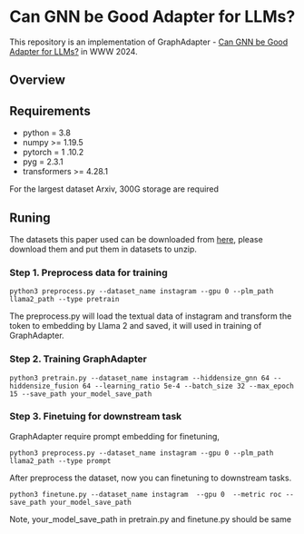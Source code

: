 # Can GNN be Good Adapter for LLMs?
This repository is an implementation of GraphAdapter - [Can GNN be Good Adapter for LLMs?](https://arxiv.org/abs/2402.12984) in WWW 2024.


## Overview

## Requirements
* python = 3.8
* numpy >= 1.19.5
* pytorch = 1 .10.2
* pyg = 2.3.1
* transformers >= 4.28.1 

For the largest dataset Arxiv, 300G storage are required
## Runing
The datasets this paper used can be downloaded from [here](https://drive.google.com/drive/folders/13fqwSfY5utv8HibtEoLIAGk7k85W7b2d?usp=sharing), please download them and put them in datasets to unzip.


### Step 1. Preprocess data for training
```
python3 preprocess.py --dataset_name instagram --gpu 0 --plm_path llama2_path --type pretrain
```
The preprocess.py will load the textual data of instagram and transform the token to embedding by Llama 2 and saved, it will used in training of GraphAdapter.


### Step 2. Training GraphAdapter
```
python3 pretrain.py --dataset_name instagram --hiddensize_gnn 64 --hiddensize_fusion 64 --learning_ratio 5e-4 --batch_size 32 --max_epoch 15 --save_path your_model_save_path
```

### Step 3. Finetuing for downstream task

GraphAdapter require prompt embedding for finetuning,

```
python3 preprocess.py --dataset_name instagram --gpu 0 --plm_path llama2_path --type prompt

```
After preprocess the dataset, now you can finetuning to downstream tasks.
```
python3 finetune.py --dataset_name instagram  --gpu 0  --metric roc --save_path your_model_save_path 
```
Note, your_model_save_path in pretrain.py and finetune.py should be same
